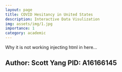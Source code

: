 ```yaml
---
layout: page
title: COVID Hesitancy in United States
description: Interactive Data Visulization
img: assets/img/1.jpg
importance: 1
category: academic
---
```


<!-- <link rel="stylesheet" href="../covid/styles.css"> -->
<!-- <link href='https://fonts.googleapis.com/css?family=Fira Sans' rel='stylesheet'> -->
<!-- Directly inject the javascript in the html file -->
<!-- <script type="text/javascript" src="../covid/app.js"></script> -->
<!-- <script src="../../assets/js/d3.min.js"></script>
<script src='../../assetsimple-statistics.min.js'></script> -->
<!--<script src="https://cdn.jsdelivr.net/npm/d3-array@3"></script>-->
<!--<script src="https://cdn.jsdelivr.net/npm/d3-geo@3"></script>-->
<!--<script src="https://unpkg.com/topojson@3"></script>-->
<!--<script>-->

<!--const projection = d3.geoEqualEarth();-->
<!--const path = d3.geoPath(projection);-->

<!--</script>-->

Why it is not working injecting html in here...

<div>
    <!-- <h1>Final Project DSC106</h1> -->
    <h2>Author: Scott Yang PID: A16166145</h2>
</div>



